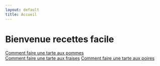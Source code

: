 ```yaml
---
layout: default
title: Accueil
---
```


# Bienvenue recettes facile


[Comment faire une tarte aux pommes](page1)  
[Comment faire une tarte aux fraises](page2)
[Comment faire une tarte aux poires](page3)
